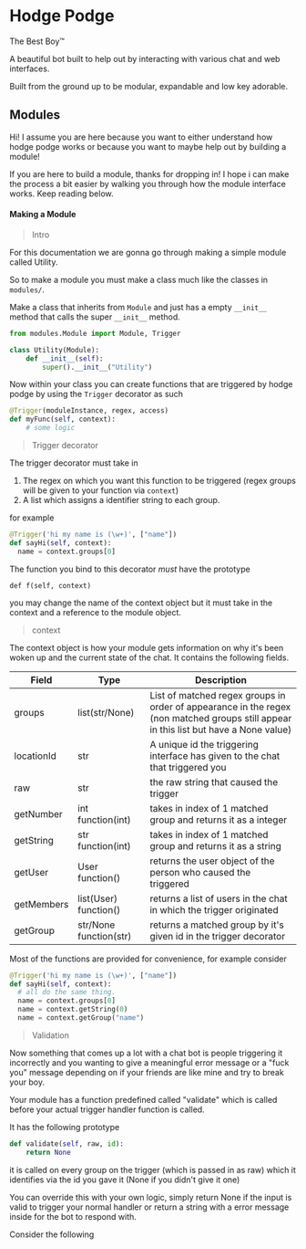 # Hodge Podge

The Best Boy™

A beautiful bot built to help out by interacting with various chat and web interfaces.

Built from the ground up to be modular, expandable and low key adorable.

## Modules

Hi! I assume you are here because you want to either understand how hodge podge works or because you want to maybe help out by building a module!

If you are here to build a module, thanks for dropping in! I hope i can make the process a bit easier by walking you through how the module interface works. Keep reading below.

#### Making a Module

> Intro

For this documentation we are gonna go through making a simple module called Utility.

So to make a module you must make a class much like the classes in `modules/`.

Make a class that inherits from `Module` and just has a empty `__init__` method that calls the super `__init__` method.

```python
from modules.Module import Module, Trigger

class Utility(Module):
    def __init__(self):
        super().__init__("Utility")
```

Now within your class you can create functions that are triggered by hodge podge by using the `Trigger` decorator as such

```python
@Trigger(moduleInstance, regex, access)
def myFunc(self, context):
    # some logic
```

> Trigger decorator

The trigger decorator must take in
1. The regex on which you want this function to be triggered (regex groups will be given to your function via `context`)
2. A list which assigns a identifier string to each group.

for example

```python
@Trigger('hi my name is (\w+)', ["name"])
def sayHi(self, context):
  name = context.groups[0]
```

The function you bind to this decorator _must_ have the prototype

`def f(self, context)`

you may change the name of the context object but it must take in the context and a reference to the module object.

> context

The context object is how your module gets information on why it's been woken up and the current state of the chat. It contains the following fields.

| Field  | Type      | Description                   |
| ------ | --------- | ---------------------------- |
| groups | list(str/None) | List of matched regex groups in order of appearance in the regex (non matched groups still appear in this list but have a None value) |
| locationId | str | A unique id the triggering interface has given to the chat that triggered you |
| raw | str | the raw string that caused the trigger |
| getNumber | int function(int) | takes in index of 1 matched group and returns it as a integer |
| getString | str function(int) | takes in index of 1 matched group and returns it as a string |
| getUser | User function() | returns the user object of the person who caused the triggered |
| getMembers | list(User) function() | returns a list of users in the chat in which the trigger originated |
| getGroup | str/None function(str) | returns a matched group by it's given id in the trigger decorator |

Most of the functions are provided for convenience, for example consider

```python
@Trigger('hi my name is (\w+)', ["name"])
def sayHi(self, context):
  # all do the same thing.
  name = context.groups[0]
  name = context.getString(0)
  name = context.getGroup("name")
```

> Validation

Now something that comes up a lot with a chat bot is people triggering it incorrectly and you wanting to give a meaningful error message or a "fuck you" message depending on if your friends are like mine and try to break your boy.

Your module has a function predefined called "validate" which is called before your actual trigger handler function is called.

It has the following prototype

```python
def validate(self, raw, id):
    return None
```

it is called on every group on the trigger (which is passed in as raw) which it identifies via the id you gave it (None if you didn't give it one)

You can override this with your own logic, simply return None if the input is valid to trigger your normal handler or return a string with a error message inside for the bot to respond with.

Consider the following
